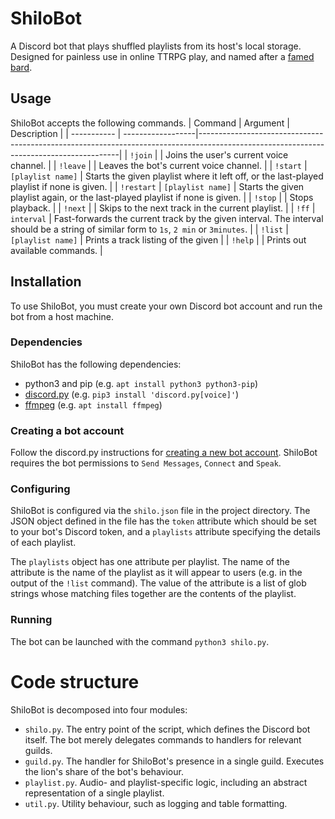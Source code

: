 # ShiloBot

A Discord bot that plays shuffled playlists from its host's local storage. Designed for painless use in online TTRPG play, and named after a [famed bard](https://www.dmsguild.com/product/190946/Shilo-the-Buff).

## Usage
ShiloBot accepts the following commands.
| Command     | Argument          | Description                                                                                                                            |
| ----------- | ------------------|----------------------------------------------------------------------------------------------------------------------------------------|
| `!join`     |                   | Joins the user's current voice channel.                                                                                                |
| `!leave`    |                   | Leaves the bot's current voice channel.                                                                                                |
| `!start`    | `[playlist name]` | Starts the given playlist where it left off, or the last-played playlist if none is given.                                             |
| `!restart`  | `[playlist name]` | Starts the given playlist again, or the last-played playlist if none is given.                                                         |
| `!stop`     |                   | Stops playback.                                                                                                                        |
| `!next`     |                   | Skips to the next track in the current playlist.                                                                                       |
| `!ff`       | `interval`        | Fast-forwards the current track by the given interval. The interval should be a string of similar form to `1s`, `2 min` or `3minutes`. |
| `!list`     | `[playlist name]` | Prints a track listing of the given                                                                                                    |
| `!help`     |                   | Prints out available commands.                                                                                                         |
## Installation
To use ShiloBot, you must create your own Discord bot account and run the bot from a host machine.

### Dependencies
ShiloBot has the following dependencies:
  - python3 and pip (e.g. `apt install python3 python3-pip`)
  - [discord.py](https://discordpy.readthedocs.io/en/stable/) (e.g. `pip3 install 'discord.py[voice]'`)
  - [ffmpeg](https://ffmpeg.org/) (e.g. `apt install ffmpeg`)

### Creating a bot account
Follow the discord.py instructions for [creating a new bot account](https://discordpy.readthedocs.io/en/stable/discord.html). ShiloBot requires the bot permissions to `Send Messages`, `Connect` and `Speak`.

### Configuring
ShiloBot is configured via the `shilo.json` file in the project directory. The JSON object defined in the file has the `token` attribute which should be set to your bot's Discord token, and a `playlists` attribute specifying the details of each playlist.

The `playlists` object has one attribute per playlist. The name of the attribute is the name of the playlist as it will appear to users (e.g. in the output of the `!list` command). The value of the attribute is a list of glob strings whose matching files together are the contents of the playlist.

### Running
The bot can be launched with the command `python3 shilo.py`.

# Code structure
ShiloBot is decomposed into four modules:
  - `shilo.py`. The entry point of the script, which defines the Discord bot itself. The bot merely delegates commands to handlers for relevant guilds.
  - `guild.py`. The handler for ShiloBot's presence in a single guild. Executes the lion's share of the bot's behaviour.
  - `playlist.py`. Audio- and playlist-specific logic, including an abstract representation of a single playlist.
  - `util.py`. Utility behaviour, such as logging and table formatting.
